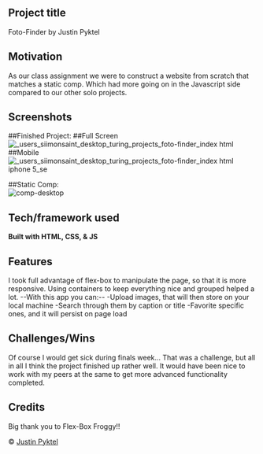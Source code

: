 ## Project title
Foto-Finder by Justin Pyktel

## Motivation
As our class assignment we were to construct a website from scratch that matches a static comp. Which had more going on in the Javascript side compared to our other solo projects.

## Screenshots
##Finished Project:
##Full Screen<br>
![_users_siimonsaint_desktop_turing_projects_foto-finder_index html](https://user-images.githubusercontent.com/23123990/51034492-2bf68580-1564-11e9-9272-cf4a20eb2d6c.png)
##Mobile<br>
![_users_siimonsaint_desktop_turing_projects_foto-finder_index html iphone 5_se](https://user-images.githubusercontent.com/23123990/51034459-11bca780-1564-11e9-9662-2efa81e61ba1.png)

##Static Comp:<br>
![comp-desktop](https://user-images.githubusercontent.com/23123990/51034524-4597cd00-1564-11e9-9aec-538b2637620c.png)
<br>

## Tech/framework used
<b>Built with HTML, CSS, & JS</b>

## Features
I took full advantage of flex-box to manipulate the page, so that it is more responsive. Using containers to keep everything nice and grouped helped a lot.
--With this app you can:--
-Upload images, that will then store on your local machine
-Search through them by caption or title
-Favorite specific ones, and it will persist on page load

## Challenges/Wins
Of course I would get sick during finals week... That was a challenge, but all in all I think the project finished up rather well. It would have been nice to work with my peers at the same to get more advanced functionality completed.

## Credits
Big thank you to Flex-Box Froggy!!

© [Justin Pyktel](https://github.com/SiimonStark)
